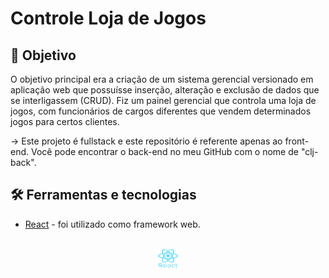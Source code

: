 # Controle Loja de Jogos

## 📌 Objetivo
O objetivo principal era a criação de um sistema gerencial versionado em aplicação web que possuísse inserção, alteração e exclusão de dados que se interligassem (CRUD). Fiz um painel gerencial que controla uma loja de jogos, com funcionários de cargos diferentes que vendem determinados jogos para certos clientes.
<P>-> Este projeto é fullstack e este repositório é referente apenas ao front-end. Você pode encontrar o back-end no meu GitHub com o nome de "clj-back".</P>


## 🛠️ Ferramentas e tecnologias

* [React](https://react.dev/) - foi utilizado como framework web.

<div style="display: inline_block; padding: 0 auto" align="center"><br>
  <img align="center" alt="React" height="30" width="40" href="#" src="https://raw.githubusercontent.com/devicons/devicon/1119b9f84c0290e0f0b38982099a2bd027a48bf1/icons/react/react-original-wordmark.svg">
</div>
<br>

